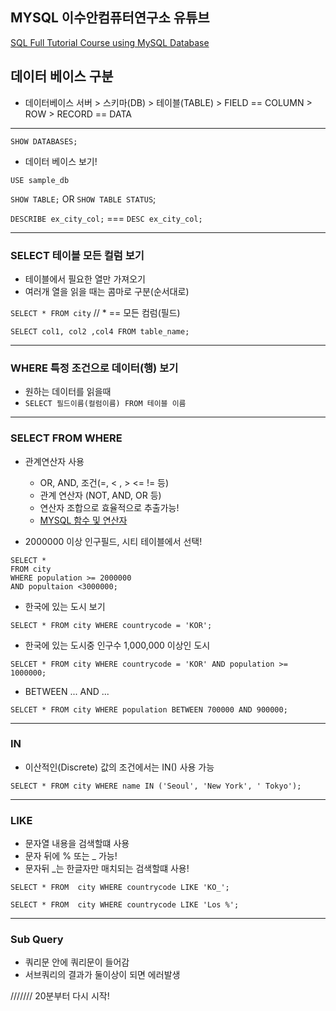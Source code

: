 ## MYSQL 이수안컴퓨터연구소 유튜브
[SQL Full Tutorial Course using MySQL Database](https://www.youtube.com/watch?v=vgIc4ctNFbc&t=1565s)

## 데이터 베이스 구분
- 데이터베이스 서버 > 스키마(DB) > 테이블(TABLE) > FIELD == COLUMN > ROW > RECORD == DATA
___

`SHOW DATABASES;`
- 데이터 베이스 보기!

`USE sample_db`

`SHOW TABLE;` OR `SHOW TABLE STATUS`;

`DESCRIBE ex_city_col;`  === `DESC ex_city_col;`

___
### SELECT 테이블 모든 컬럼 보기
- 테이블에서 필요한 열만 가져오기
- 여러개 열을 읽을 때는 콤마로 구분(순서대로)

`SELECT * FROM city`  // * == 모든 컴럼(필드)

`SELECT col1, col2 ,col4 FROM table_name;`
___
### WHERE 특정 조건으로 데이터(행) 보기
- 원하는 데이터를 읽을때
- `SELECT 필드이름(컬럼이름) FROM 테이블 이름`
___
### SELECT FROM WHERE
- 관계연산자 사용
  - OR, AND, 조건(=, < , > <= != 등)
  - 관계 연산자 (NOT, AND, OR 등)
  - 연산자 조합으로 효율적으로 추출가능!
  - [MYSQL 함수 및 연산자](https://dev.mysql.com/doc/refman/8.0/en/functions.html)
 
- 2000000 이상 인구필드, 시티 테이블에서 선택!
```
SELECT *
FROM city
WHERE population >= 2000000
AND popultaion <3000000;
```

- 한국에 있는 도시 보기

`SELECT * FROM city WHERE countrycode = 'KOR';`

- 한국에 있는 도시중 인구수 1,000,000 이상인 도시

`SELCET * FROM city WHERE countrycode = 'KOR' AND population >= 1000000;`

- BETWEEN ... AND ...

`SELCET * FROM city WHERE population BETWEEN 700000 AND 900000;`
___
### IN 
- 이산적인(Discrete) 값의 조건에서는 IN() 사용 가능

`SELECT * FROM city WHERE name IN ('Seoul', 'New York', ' Tokyo');`

___
### LIKE
- 문자열 내용을 검색할떄 사용
- 문자 뒤에 % 또는 _ 가능!
- 문자뒤 _는 한글자만 매치되는 검색할떄 사용!

`SELECT * FROM  city WHERE countrycode LIKE 'KO_';`

`SELECT * FROM  city WHERE countrycode LIKE 'Los %';`
___
### Sub Query
- 쿼리문 안에 쿼리문이 들어감
- 서브쿼리의 결과가 둘이상이 되면 에러발생

/////// 20분부터 다시 시작!
